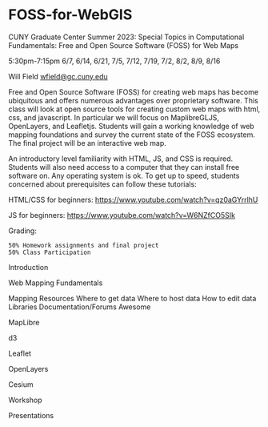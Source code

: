 # FOSS-for-WebGIS
CUNY Graduate Center Summer 2023: Special Topics in Computational Fundamentals: Free and Open Source Software (FOSS) for Web Maps

5:30pm-7:15pm
6/7, 6/14, 6/21, 7/5, 7/12, 7/19, 7/2, 8/2, 8/9, 8/16

Will Field
wfield@gc.cuny.edu

Free and Open Source Software (FOSS) for creating web maps has become ubiquitous and offers numerous advantages over proprietary software. This class will look at open source tools for creating custom web maps with html, css, and javascript. In particular we will focus on MaplibreGLJS, OpenLayers, and Leafletjs. Students will gain a working knowledge of web mapping foundations and survey the current state of the FOSS ecosystem. The final project will be an interactive web map.

An introductory level familiarity with HTML, JS, and CSS is required. Students will also need access to a computer that they can install free software on. Any operating system is ok. To get up to speed, students concerned about prerequisites can follow these tutorials:

HTML/CSS for beginners: https://www.youtube.com/watch?v=qz0aGYrrlhU

JS for beginners: https://www.youtube.com/watch?v=W6NZfCO5SIk

Grading:

    50% Homework assignments and final project
    50% Class Participation
    
Introduction

Web Mapping Fundamentals

Mapping Resources
    Where to get data
    Where to host data
    How to edit data
    Libraries
    Documentation/Forums
    Awesome

MapLibre

d3

Leaflet

OpenLayers

Cesium

Workshop

Presentations